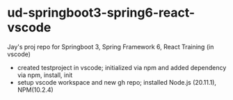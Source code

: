 # ud-springboot3-spring6-react-vscode
Jay's proj repo for Springboot 3, Spring Framework 6, React Training (in vscode)  

- created testproject in vscode; initialized via npm and added dependency via npm, install, init
- setup vscode workspace and new gh repo; installed Node.js (20.11.1), NPM(10.2.4)